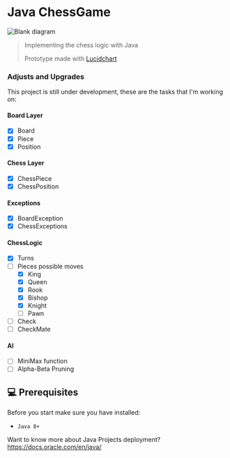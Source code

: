 # Java ChessGame
![Blank diagram](https://user-images.githubusercontent.com/43159733/200974285-fe8b4505-153d-45ff-8e2a-7f2c69e618a2.png)

> Implementing the chess logic with Java
>
> Prototype made with <a href="https://lucid.app/lucidchart/efa7d18b-83e7-4e9d-a2e3-50d4521e724c/edit?viewport_loc=-780%2C-1566%2C5109%2C2278%2C0_0&invitationId=inv_782d6057-6591-4255-a069-c26376a71ad7">Lucidchart</a>

### Adjusts and Upgrades

This project is still under development, these are the tasks that I'm working on:

#### Board Layer
- [x] Board
- [x] Piece
- [x] Position
#### Chess Layer
- [x] ChessPiece
- [x] ChessPosition
#### Exceptions
- [x] BoardException
- [x] ChessExceptions
#### ChessLogic
- [x] Turns
- [ ] Pieces possible moves
  - [x] King
  - [x] Queen
  - [x] Rook
  - [x] Bishop
  - [x] Knight
  - [ ] Pawn
- [ ] Check
- [ ] CheckMate
#### AI
- [ ] MiniMax function
- [ ] Alpha-Beta Pruning

## 💻 Prerequisites

Before you start make sure you have installed:
* `Java 8+`

Want to know more about Java Projects deployment?
https://docs.oracle.com/en/java/
